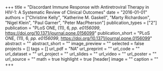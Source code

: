 +++
title = "Discordant Immune Response with Antiretroviral Therapy in HIV-1: A Systematic Review of Clinical Outcomes"
date = "2016-01-01"
authors = ["Christine Kelly", "Katherine M. Gaskell", "Marty Richardson", "Nigel Klein", "Paul Garner", "Peter MacPherson"]
publication_types = ["2"]
publication = "PLoS ONE, (11), 6, _pp. e0156099_, https://doi.org/10.1371/journal.pone.0156099"
publication_short = "PLoS ONE, (11), 6, _pp. e0156099_, https://doi.org/10.1371/journal.pone.0156099"
abstract = ""
abstract_short = ""
image_preview = ""
selected = false
projects = []
tags = []
url_pdf = "NA"
url_preprint = ""
url_code = ""
url_dataset = ""
url_project = ""
url_slides = ""
url_video = ""
url_poster = ""
url_source = ""
math = true
highlight = true
[header]
image = ""
caption = ""
+++
